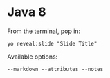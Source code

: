 
# Java 8

From the terminal, pop in:

  ```yo reveal:slide "Slide Title"```

Available options:

 ```--markdown --attributes --notes```
